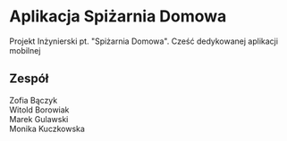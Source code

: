 # Aplikacja Spiżarnia Domowa

Projekt Inżynierski pt. "Spiżarnia Domowa".
Cześć dedykowanej aplikacji mobilnej

## Zespół

Zofia Bączyk  
Witold Borowiak  
Marek Gulawski  
Monika Kuczkowska  
